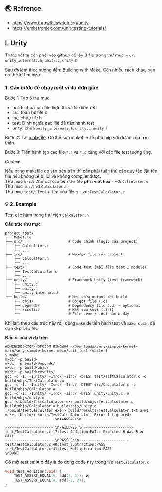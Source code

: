 ## 🌏 Refrence
- https://www.throwtheswitch.org/unity
- https://embetronicx.com/unit-testing-tutorials/
## I. Unity
Trước hết ta cần phải vào [github](https://github.com/ThrowTheSwitch/Unity) để lấy 3 file trong thư mục `src/`: `unity_internals.h`, `unity.c`, `unity.h`

Sau đó làm theo hướng dẫn: [Building with Make](https://www.throwtheswitch.org/build/make). Còn nhiều cách khác, bạn có thể tự tìm hiểu

### 1. Các bước để chạy một ví dụ đơn giản
Bước 1: Tạo 5 thư mục 
  - build: chứa các file thực thi và file liên kết.
  - src: toàn bộ file.c
  - inc: chứa file.h
  - test: Định nghĩa các file để tiến hành test
  - unity: chứa `unity_internals.h`, `unity.c`, `unity.h`

Bước 2: Tải [makefile](https://github.com/Nguyen-Dang-Trieu/Learn_Embedded-C/blob/main/UNIT%20TESTING%20FOR%20C/makefile). Có thể sửa makefile để phù hợp với dự án của bản thân.

Bước 3: Tiến hành tạo các file `*.h` và `*.c` cùng với các file test tương ứng.

> [!CAUTION]
> Nếu dùng makefile có sẵn bên trên thì cần phải tuân thủ các quy tắc đặt tên file nếu không sẽ bị lỗi và không compiler được.   
> Thư mục `src/`: Chữ cái đầu tiên tên file **phải viết hoa** - vd: `Calculator.c`   
> Thư mục `inc/`: vd `Calculator.h`   
> Thư mục `test/`: Test + Tên của file.c - vd: `TestCalculator.c`

### 💡 2. Example 
Test các hàm trong thư viện `Calculator.h`

**Cấu trúc thư mục**
~~~
project_root/
├── Makefile
├── src/                     # Code chính (logic của project)
│   ├── Calculator.c
│   └── ...
├── inc/                     # Header file của project
│   ├── Calculator.h
│   └── ...
├── test/                    # Code test (mỗi file test 1 module)
│   ├── TestCalculator.c
│   └── ...
├── unity/                   # Framework Unity (test framework)
│   ├── unity.c
│   ├── unity.h
│   └── unity_internals.h
└── build/                   # Nơi chứa output khi build
    ├── objs/                # Object file (.o)
    ├── depends/             # Dependency file (.d) — optional
    ├── results/             # Kết quả test (.txt)
    └──                      # File .exe / .out nằm ở đây
~~~
Khi làm theo cấu trúc này rồi, dùng `make` để tiến hành test và `make clean` để dọn dẹp các file.

**Đầu ra của ví dụ trên**
~~~
ADMIN@DESKTOP-HSPO3DM MINGW64 ~/Downloads/very-simple-kernel-main/very-simple-kernel-main/unit_test (master)
$ make
mkdir -p build/
mkdir -p build/depends/
mkdir -p build/objs/
mkdir -p build/results/
gcc -c -I. -Iunity/ -Isrc/ -Iinc/ -DTEST test/TestCalculator.c -o build/objs/TestCalculator.o
gcc -c -I. -Iunity/ -Isrc/ -Iinc/ -DTEST src/Calculator.c -o build/objs/Calculator.o
gcc -c -I. -Iunity/ -Isrc/ -Iinc/ -DTEST unity/unity.c -o build/objs/unity.o
gcc -o build/TestCalculator.exe build/objs/TestCalculator.o build/objs/Calculator.o build/objs/unity.o
./build/TestCalculator.exe > build/results/TestCalculator.txt 2>&1
make: [build/results/TestCalculator.txt] Error 1 (ignored)
-----------------------\nIGNORES:\n-----------------------

-----------------------\nFAILURES:\n-----------------------
test/TestCalculator.c:17:test_Addition:FAIL: Expected 6 Was 5 ❌
FAIL
-----------------------\nPASSED:\n-----------------------
test/TestCalculator.c:40:test_Subtraction:PASS
test/TestCalculator.c:41:test_Multiplication:PASS
\nDONE
~~~

Có một test sai ❌ ở đây là do dòng code này trong file `TestCalculator.c`
~~~c
void test_Addition(void) {
    TEST_ASSERT_EQUAL(6, add(2, 3)); ❌
    TEST_ASSERT_EQUAL(0, add(-2, 2));
}
~~~
